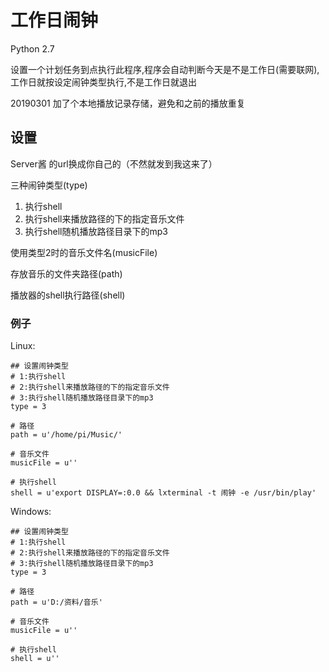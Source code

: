# 工作日闹钟


Python 2.7


设置一个计划任务到点执行此程序,程序会自动判断今天是不是工作日(需要联网),工作日就按设定闹钟类型执行,不是工作日就退出

20190301 加了个本地播放记录存储，避免和之前的播放重复


## 设置


Server酱 的url换成你自己的（不然就发到我这来了）


三种闹钟类型(type)
1. 执行shell
2. 执行shell来播放路径的下的指定音乐文件
3. 执行shell随机播放路径目录下的mp3


使用类型2时的音乐文件名(musicFile)


存放音乐的文件夹路径(path)


播放器的shell执行路径(shell)


### 例子


Linux:


    ## 设置闹钟类型
    # 1:执行shell
    # 2:执行shell来播放路径的下的指定音乐文件
    # 3:执行shell随机播放路径目录下的mp3
    type = 3

    # 路径
    path = u'/home/pi/Music/'

    # 音乐文件
    musicFile = u''

    # 执行shell
    shell = u'export DISPLAY=:0.0 && lxterminal -t 闹钟 -e /usr/bin/play'


Windows:


    ## 设置闹钟类型
    # 1:执行shell
    # 2:执行shell来播放路径的下的指定音乐文件
    # 3:执行shell随机播放路径目录下的mp3
    type = 3

    # 路径
    path = u'D:/资料/音乐'

    # 音乐文件
    musicFile = u''

    # 执行shell
    shell = u''
